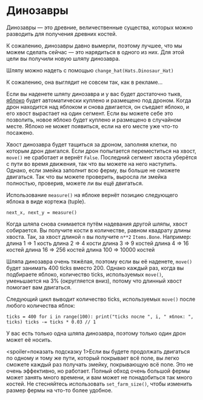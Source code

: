 # Динозавры
Динозавры — это древние, величественные существа, которых можно разводить для получения древних костей.

К сожалению, динозавры давно вымерли, поэтому лучшее, что мы можем сделать сейчас — это нарядиться в одного из них.
Для этой цели вы получили новую шляпу динозавра.

Шляпу можно надеть с помощью
`change_hat(Hats.Dinosaur_Hat)`

К сожалению, она выглядит не совсем так, как в рекламе...

Если вы наденете шляпу динозавра и у вас будет достаточно тыкв, [яблоко](objects/apple) будет автоматически куплено и размещено под дроном.
Когда дрон находится над яблоком и снова двигается, он съедает яблоко, и его хвост вырастает на один сегмент. Если вы можете себе это позволить, новое яблоко будет куплено и размещено в случайном месте.
Яблоко не может появиться, если на его месте уже что-то посажено.

Хвост динозавра будет тащиться за дроном, заполняя клетки, по которым дрон двигался. Если дрон попытается переместиться на хвост, `move()` не сработает и вернёт `False`. 
Последний сегмент хвоста уберётся с пути во время движения, так что вы можете на него наступить. Однако, если змейка заполнит всю ферму, вы больше не сможете двигаться. Так что вы можете проверить, выросла ли змейка полностью, проверив, можете ли вы ещё двигаться.

Использование `measure()` на яблоке вернёт позицию следующего яблока в виде кортежа (tuple).

`next_x, next_y = measure()`

Когда шляпа снова снимается путём надевания другой шляпы, хвост собирается.
Вы получите кости в количестве, равном квадрату длины хвоста. Так, за хвост длиной `n` вы получите `n**2` `Items.Bone`. 
Например:
длина 1 => 1 кость
длина 2 => 4 кости
длина 3 => 9 костей
длина 4 => 16 костей
длина 16 => 256 костей
длина 100 => 10000 костей

Шляпа динозавра очень тяжёлая, поэтому если вы её наденете, `move()` будет занимать 400 ticks вместо 200. Однако каждый раз, когда вы подбираете яблоко, количество ticks, используемых `move()`, уменьшается на 3% (округляется вниз), потому что длинный хвост помогает вам двигаться.

Следующий цикл выводит количество ticks, используемых `move()` после любого количества яблок:

`ticks = 400
for i in range(100):
    print("ticks после ", i, " яблок: ", ticks)
    ticks -= ticks * 0.03 // 1`

У вас есть только одна шляпа динозавра, поэтому только один дрон может её носить.

<spoiler=показать подсказку 1>Если вы будете продолжать двигаться по одному и тому же пути, который покрывает всё поле, вы легко сможете каждый раз получать змейку, покрывающую всё поле. Это не очень эффективно, но работает.
Полный обход очень большой фермы может занять много времени, и вам может не понадобиться так много костей. Не стесняйтесь использовать `set_farm_size()`, чтобы изменить размер фермы на что-то более удобное.</spoiler>